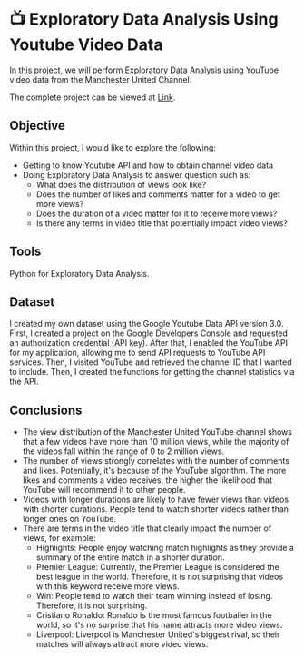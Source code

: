 # 📺 Exploratory Data Analysis Using Youtube Video Data

In this project, we will perform Exploratory Data Analysis using YouTube video data from the Manchester United Channel.

The complete project can be viewed at [Link](https://github.com/AlexanderEvanW/PortfolioProjects/blob/main/EDA%20Using%20YouTube%20Video%20Data/EDA%20YouTube%20Video%20Data.ipynb).

## Objective
Within this project, I would like to explore the following:
- Getting to know Youtube API and how to obtain channel video data
- Doing Exploratory Data Analysis to answer question such as:
  - What does the distribution of views look like?
  - Does the number of likes and comments matter for a video to get more views?
  - Does the duration of a video matter for it to receive more views?
  - Is there any terms in video title that potentially impact video views?

## Tools
Python for Exploratory Data Analysis.

## Dataset
I created my own dataset using the Google Youtube Data API version 3.0. First, I created a project on the Google Developers Console and requested an authorization credential (API key). After that, I enabled the YouTube API for my application, allowing me to send API requests to YouTube API services. Then, I visited YouTube and retrieved the channel ID that I wanted to include. Then, I created the functions for getting the channel statistics via the API.

## Conclusions
- The view distribution of the Manchester United YouTube channel shows that a few videos have more than 10 million views, while the majority of the videos fall within the range of 0 to 2 million views.
- The number of views strongly correlates with the number of comments and likes. Potentially, it's because of the YouTube algorithm. The more likes and comments a video receives, the higher the likelihood that YouTube will recommend it to other people.
- Videos with longer durations are likely to have fewer views than videos with shorter durations. People tend to watch shorter videos rather than longer ones on YouTube.
- There are terms in the video title that clearly impact the number of views, for example:
  - Highlights: People enjoy watching match highlights as they provide a summary of the entire match in a shorter duration.
  - Premier League: Currently, the Premier League is considered the best league in the world. Therefore, it is not surprising that videos with this keyword receive more views.
  - Win: People tend to watch their team winning instead of losing. Therefore, it is not surprising.
  - Cristiano Ronaldo: Ronaldo is the most famous footballer in the world, so it's no surprise that his name attracts more video views.
  - Liverpool: Liverpool is Manchester United's biggest rival, so their matches will always attract more video views.



